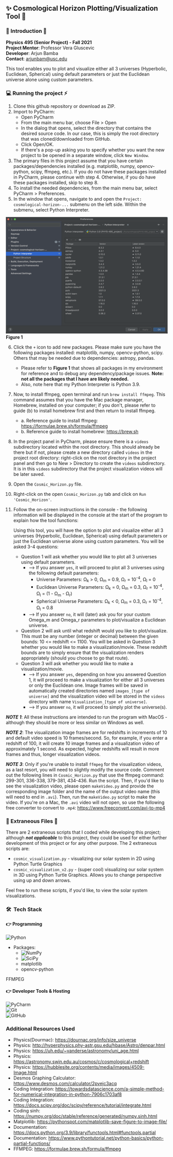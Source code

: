 ## ✨ Cosmological Horizon Plotting/Visualization Tool 💫


### 🌱 Introduction 🚀
**Physics 495 (Senior Project) - Fall 2021** \
**Project Mentor**: Professor Vera Gluscevic \
**Developer**: Arjun Bamba \
**Contact**: arjunbam@usc.edu

This tool enables you to plot and visualize either all 3 universes (Hyperbolic, Euclidean, Spherical) using default parameters or just the Euclidean universe alone using custom parameters.


### 💻 Running the project ⚡️
1. Clone this github repository or download as ZIP.
2. Import to PyCharm:
    * Open PyCharm
    * From the main menu bar, choose File > Open
    * In the dialog that opens, select the directory that contains the desired source code. In our case, this is simply the root directory that was cloned/downloaded from GitHub.
    * Click Open/OK.
    * If there's a pop-up asking you to specify whether you want the new project to be opened in a separate window, click `New Window`.
3. The primary files in this project assume that you have certain packages/dependencies installed (e.g. matplotlib, numpy, opencv-python, scipy, ffmpeg, etc.). If you do not have these packages installed in PyCharm, please continue with step 4. Otherwise, if you do have these packages installed, skip to step 8.
4. To install the needed dependencies, from the main menu bar, select PyCharm > Preferences. 
5. In the window that opens, navigate to and open the `Project: cosmological-horizon-...` submenu on the left side. Within the submenu, select Python Interpreter.

![Figure 1](/Figure_1.png "Figure 1")
**Figure 1**

6. Click the `+` icon to add new packages. Please make sure you have the following packages installed: matplotlib, numpy, opencv-python, scipy. Others that may be needed due to dependencies: astropy, pandas.
    * Please refer to **Figure 1** that shows all packages in my environment for reference and to debug any dependency/package issues. **Note: not all the packages that I have are likely needed.**
    * Also, note here that my Python Interpreter is Python 3.9.
7. Now, to install ffmpeg, open terminal and run `brew install ffmpeg`. This command assumes that you have the Mac package manager, Homebrew, installed on your computer; if you don't, please refer to guide (b) to install homebrew first and then return to install ffmpeg.
    * a. Reference guide to install ffmpeg: https://formulae.brew.sh/formula/ffmpeg
    * b. Reference guide to install homebrew: https://brew.sh
8. In the project panel in PyCharm, please ensure there is a `videos` subdirectory located within the root directory. This should already be there but if not, please create a new directory called `videos` in the project root directory: right-click on the root directory in the project panel and then go to New > Directory to create the `videos` subdirectory. It is in this `videos` subdirectory that the project visualization videos will be later saved.
9. Open the `Cosmic_Horizon.py` file.
10. Right-click on the open `Cosmic_Horizon.py` tab and click on `Run 'Cosmic_Horizon'`. 
11. Follow the on-screen instructions in the console - the following information will be displayed in the console at the start of the program to explain how the tool functions:

    Using this tool, you will have the option to plot and visualize either all 3 universes (Hyperbolic, Euclidean, Spherical) using default parameters or just the Euclidean universe alone using custom parameters.
    You will be asked 3-4 questions: 
    * Question 1 will ask whether you would like to plot all 3 universes using default parameters.
        * --> If you answer `yes`, it will proceed to plot all 3 universes using the following default parameters:
            * Universe Parameters: Ω<sub>k</sub> > 0, Ω<sub>m</sub> = 0.9, Ω<sub>r</sub> = 10<sup>-4</sup>, Ω<sub>l</sub> = 0 
            * Euclidean Universe Parameters: Ω<sub>k</sub> = 0, Ω<sub>m</sub> = 0.3, Ω<sub>r</sub> = 10<sup>-4</sup>, Ω<sub>l</sub> = (1 - Ω<sub>m</sub> - Ω<sub>r</sub>) 
            * Spherical Universe Parameters: Ω<sub>k</sub> < 0, Ω<sub>m</sub> = 0.3, Ω<sub>r</sub> = 10<sup>-4</sup>, Ω<sub>l</sub> = 0.8
        * --> If you answer `no`, it will (later) ask you for your custom Omega_m and Omega_r parameters to plot/visualize a Euclidean universe.
    * Question 2 will ask until what redshift would you like to plot/visualize. This must be any number (integer or decimal) between the given bounds: 10 <= redshift <= 1100. You will be asked in Question 3 whether you would like to make a visualization/movie. These redshift bounds are to simply ensure that the visualization renders appropriately (should you choose to go that route). 
    * Question 3 will ask whether you would like to make a visualization/movie.
        * --> If you answer `yes`, depending on how you answered Question 1, it will proceed to make a visualization for either all 3 universes or only the Euclidean one. Image frames will be saved in automatically created directories named `images_[type of universe]` and the visualization video will be stored in the `videos` directory with name `Visualization_[type of universe]`.
        * --> If you answer `no`, it will proceed to simply plot the universe(s).


***NOTE 1***: All these instructions are intended to run the program with MacOS - although they should be more or less similar on Windows as well.

***NOTE 2***: The visualization image frames are for redshifts in increments of 10 and default video speed is 10 frames/second. So, for example, if you enter a redshift of 100, it will create 10 image frames and a visualization video of approximately 1 second. As expected, higher redshifts will result in more frames and thus, longer visualization videos.

***NOTE 3***: Only if you're unable to install `ffmpeg` for the visualization videos, as a last resort, you will need to slightly modify the source code. Comment out the following lines in `Cosmic_Horizon.py` that use the ffmpeg command: 299-301, 336-338, 379-381, 434-436. Run the script. Then, if you'd like to see the visualization video, please open `makeVideo.py` and provide the corresponding image folder and the name of the output video name (this will need to end in `.avi`). Then, run the `makeVideo.py` script to make the video. If you're on a Mac, the `.avi` video will not open, so use the following free converter to convert to `.mp4`: https://www.freeconvert.com/avi-to-mp4


### 🔭 Extraneous Files 👣

There are 2 extraneous scripts that I coded while developing this project; although ***not applicable*** to this project, they could be used for either further development of this project or for any other purpose. The 2 extraneous scripts are:
* `cosmic_visualization.py` - visualizing our solar system in 2D using Python Turtle Graphics
* `cosmic_visualization_v2.py` - (super cool) visualizing our solar system in 3D using Python Turtle Graphics. Allows you to change perspective using up and down arrows.

Feel free to run these scripts, if you'd like, to view the solar system visualizations.


### 🛠 &nbsp;Tech Stack

#### 👉 Programming
![Python](https://img.shields.io/badge/python-3670A0?style=for-the-badge&logo=python&logoColor=ffdd54)
* Packages:
    * ![NumPy](https://img.shields.io/badge/numpy-%23013243.svg?style=for-the-badge&logo=numpy&logoColor=white)
    * ![SciPy](https://img.shields.io/badge/SciPy-%230C55A5.svg?style=for-the-badge&logo=scipy&logoColor=%white)
    * matplotlib
    * opencv-python

FFMPEG

#### 👉 Developer Tools & Hosting
![PyCharm](https://img.shields.io/badge/pycharm-143?style=for-the-badge&logo=pycharm&logoColor=black&color=black&labelColor=green) \
![Git](https://img.shields.io/badge/git-%23F05033.svg?style=for-the-badge&logo=git&logoColor=white) \
![GitHub](https://img.shields.io/badge/github-%23121011.svg?style=for-the-badge&logo=github&logoColor=white)


### Additional Resources Used
* Physics(Dourmac): https://dournac.org/info/size_universe
* Physics: http://hyperphysics.phy-astr.gsu.edu/hbase/Astro/denpar.html
* Physics: https://uh.edu/~vanderse/astronomy/uni_age.html
* Physics: https://astronomy.swin.edu.au/cosmos/c/cosmological+redshift
* Physics: https://hubblesite.org/contents/media/images/4509-Image.html
* Desmos Graphing Calculator: https://www.desmos.com/calculator/2pvejc3acq
* Coding Integration: https://towardsdatascience.com/a-simple-method-for-numerical-integration-in-python-7906c1703af8
* Coding Integration: https://docs.scipy.org/doc/scipy/reference/tutorial/integrate.html
* Coding sinh: https://numpy.org/doc/stable/reference/generated/numpy.sinh.html
* Matplotlib: https://pythonspot.com/matplotlib-save-figure-to-image-file/
* Documentation: https://docs.python.org/3.9/library/functools.html#functools.partial
* Documentation: https://www.pythontutorial.net/python-basics/python-partial-functions/
* FFMPEG: https://formulae.brew.sh/formula/ffmpeg



